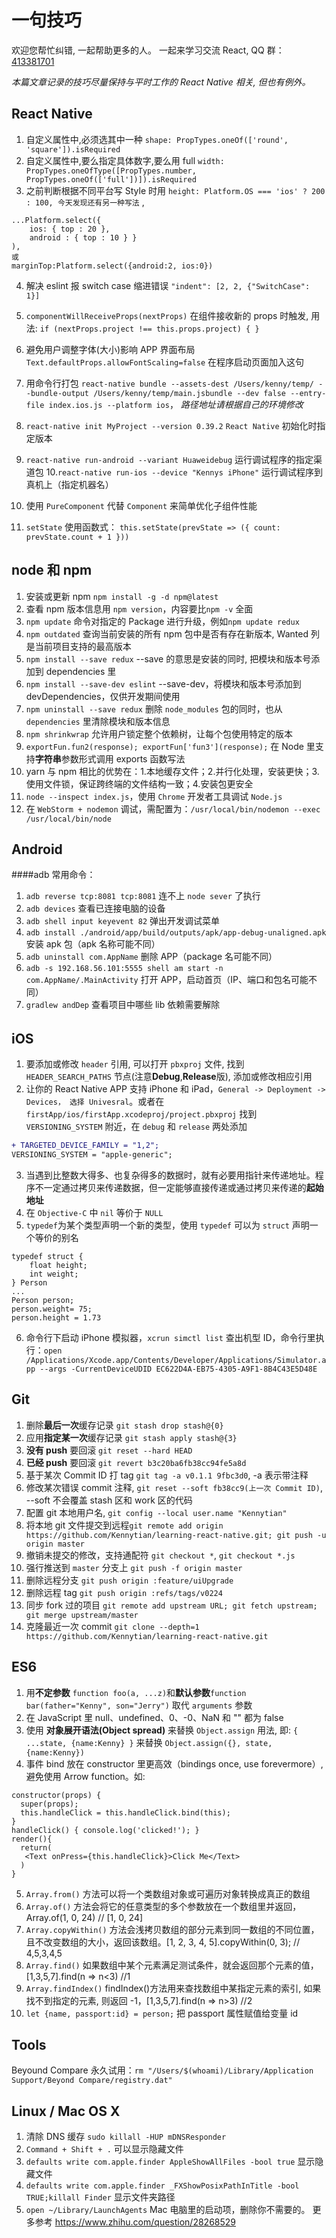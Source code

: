 # 一句技巧

欢迎您帮忙纠错, 一起帮助更多的人。 一起来学习交流 React, QQ 群：[413381701](http://shang.qq.com/wpa/qunwpa?idkey=3b9474dacbf35e4a9659e89399758406e510e5b8a3f81109f7d07efaadc6056d)

_本篇文章记录的技巧尽量保持与平时工作的 React Native 相关, 但也有例外。_

## React Native

1.  自定义属性中,必须选其中一种 `shape: PropTypes.oneOf(['round', 'square']).isRequired`
2.  自定义属性中,要么指定具体数字,要么用 full `width: PropTypes.oneOfType([PropTypes.number, PropTypes.oneOf(['full'])]).isRequired`
3.  之前判断根据不同平台写 Style 时用 `height: Platform.OS === 'ios' ? 200 : 100, 今天发现还有另一种写法` ,

```
...Platform.select({
    ios: { top : 20 },
    android : { top : 10 } }
),
或
marginTop:Platform.select({android:2, ios:0})
```

4.  解决 eslint 报 switch case 缩进错误 `"indent": [2, 2, {"SwitchCase": 1}]`

5.  `componentWillReceiveProps(nextProps)` 在组件接收新的 props 时触发, 用法: `if (nextProps.project !== this.props.project) { }`
6.  避免用户调整字体(大小)影响 APP 界面布局 `Text.defaultProps.allowFontScaling=false` 在程序启动页面加入这句
7.  用命令行打包 `react-native bundle --assets-dest /Users/kenny/temp/ --bundle-output /Users/kenny/temp/main.jsbundle --dev false --entry-file index.ios.js --platform ios`， _路径地址请根据自己的环境修改_
8.  `react-native init MyProject --version 0.39.2` `React Native` 初始化时指定版本
9.  `react-native run-android --variant Huaweidebug` 运行调试程序的指定渠道包 10.`react-native run-ios --device "Kennys iPhone"` 运行调试程序到真机上（指定机器名）
10. 使用 `PureComponent` 代替 `Component` 来简单优化子组件性能
11. `setState` 使用函数式： `this.setState(prevState => ({ count: prevState.count + 1 }))`

## node 和 npm

1.  安装或更新 npm `npm install -g -d npm@latest`
2.  查看 npm 版本信息用 `npm version`，内容要比`npm -v` 全面
3.  `npm update` 命令对指定的 Package 进行升级，例如`npm update redux`
4.  `npm outdated` 查询当前安装的所有 npm 包中是否有存在新版本, Wanted 列是当前项目支持的最高版本
5.  `npm install --save redux` --save 的意思是安装的同时, 把模块和版本号添加到 dependencies 里
6.  `npm install --save-dev eslint` --save-dev，将模块和版本号添加到 devDependencies，仅供开发期间使用
7.  `npm uninstall --save redux` 删除 `node_modules` 包的同时，也从 `dependencies` 里清除模块和版本信息
8.  `npm shrinkwrap` 允许用户锁定整个依赖树，让每个包使用特定的版本
9.  `exportFun.fun2(response); exportFun['fun3'](response);` 在 Node 里支持**字符串**参数形式调用 exports 函数写法
10. yarn 与 npm 相比的优势在：1.本地缓存文件；2.并行化处理，安装更快；3.使用文件锁，保证跨终端的文件结构一致；4.安装包更安全
11. `node --inspect index.js`，使用 `Chrome` 开发者工具调试 `Node.js`
12. 在 `WebStorm + nodemon` 调试，需配置为：`/usr/local/bin/nodemon --exec /usr/local/bin/node`

## Android

####adb 常用命令：

1.  `adb reverse tcp:8081 tcp:8081` 连不上 `node sever` 了执行
2.  `adb devices` 查看已连接电脑的设备
3.  `adb shell input keyevent 82` 弹出开发调试菜单
4.  `adb install ./android/app/build/outputs/apk/app-debug-unaligned.apk` 安装 apk 包（apk 名称可能不同）
5.  `adb uninstall com.AppName` 删除 APP（package 名可能不同）
6.  `adb -s 192.168.56.101:5555 shell am start -n com.AppName/.MainActivity` 打开 APP，启动首页（IP、端口和包名可能不同）
7.  `gradlew andDep` 查看项目中哪些 lib 依赖需要解除

## iOS

1.  要添加或修改 `header` 引用, 可以打开 `pbxproj` 文件, 找到 `HEADER_SEARCH_PATHS` 节点(注意**Debug**,**Release**版), 添加或修改相应引用
2.  让你的 React Native APP 支持 iPhone 和 iPad，`General -> Deployment -> Devices， 选择 Univesral`。或者在 `firstApp/ios/firstApp.xcodeproj/project.pbxproj` 找到 `VERSIONING_SYSTEM` 附近，在 `debug` 和 `release` 两处添加

```diff
+ TARGETED_DEVICE_FAMILY = "1,2";
VERSIONING_SYSTEM = "apple-generic";
```

3.  当遇到比整数大得多、也复杂得多的数据时，就有必要用指针来传递地址。程序不一定通过拷贝来传递数据，但一定能够直接传递或通过拷贝来传递的**起始地址**
4.  在 `Objective-C` 中 `nil` 等价于 `NULL`
5.  `typedef`为某个类型声明一个新的类型，使用 `typedef` 可以为 `struct` 声明一个等价的别名

```
typedef struct {
    float height;
    int weight;
} Person
...
Person person;
person.weight= 75;
person.height = 1.73
```

6.  命令行下启动 iPhone 模拟器，`xcrun simctl list` 查出机型 ID，命令行里执行：`open /Applications/Xcode.app/Contents/Developer/Applications/Simulator.app --args -CurrentDeviceUDID EC622D4A-EB75-4305-A9F1-8B4C43E5D48E`

## Git

1.  删除**最后一次**缓存记录 `git stash drop stash@{0}`
2.  应用**指定某一次**缓存记录 `git stash apply stash@{3}`
3.  **没有 push** 要回滚 `git reset --hard HEAD`
4.  **已经 push** 要回滚 `git revert b3c20ba6fb38cc94fe5a8d`
5.  基于某次 Commit ID 打 tag `git tag -a v0.1.1 9fbc3d0`, -a 表示带注释
6.  修改某次错误 commit 注释, `git reset --soft fb38cc9(上一次 Commit ID)`, --soft 不会覆盖 stash 区和 work 区的代码
7.  配置 git 本地用户名, `git config --local user.name "Kennytian"`
8.  将本地 git 文件提交到远程`git remote add origin https://github.com/Kennytian/learning-react-native.git; git push -u origin master`
9.  撤销未提交的修改，支持通配符 `git checkout *`, `git checkout *.js`
10. 强行推送到 `master` 分支上 `git push -f origin master`
11. 删除远程分支 `git push origin :feature/uiUpgrade`
12. 删除远程 tag `git push origin :refs/tags/v0224`
13. 同步 fork 过的项目 `git remote add upstream URL; git fetch upstream; git merge upstream/master`
14. 克隆最近一次 commit `git clone --depth=1 https://github.com/Kennytian/learning-react-native.git`

## ES6

1.  用**不定参数** `function foo(a, ...z)`和**默认参数**`function bar(father="Kenny", son="Jerry")` 取代 `arguments` 参数
2.  在 JavaScript 里 null、undefined、0、-0、NaN 和 "" 都为 false
3.  使用 **对象展开语法(Object spread)** 来替换 `Object.assign` 用法, 即: `{ ...state, {name:Kenny} }` 来替换 `Object.assign({}, state, {name:Kenny})`
4.  事件 bind 放在 constructor 里更高效（bindings once, use forevermore）, 避免使用 Arrow function。如:

```
constructor(props) {
  super(props);
  this.handleClick = this.handleClick.bind(this);
}
handleClick() { console.log('clicked!'); }
render(){
  return(
   <Text onPress={this.handleClick}>Click Me</Text>
  )
}
```

5.  `Array.from()` 方法可以将一个类数组对象或可遍历对象转换成真正的数组
6.  `Array.of()` 方法会将它的任意类型的多个参数放在一个数组里并返回，Array.of(1, 0, 24) // [1, 0, 24]
7.  `Array.copyWithin()` 方法会浅拷贝数组的部分元素到同一数组的不同位置，且不改变数组的大小，返回该数组。[1, 2, 3, 4, 5].copyWithin(0, 3); // 4,5,3,4,5
8.  `Array.find()` 如果数组中某个元素满足测试条件，就会返回那个元素的值，[1,3,5,7].find(n => n<3) //1
9.  `Array.findIndex()` findIndex()方法用来查找数组中某指定元素的索引, 如果找不到指定的元素, 则返回 -1，[1,3,5,7].find(n => n>3) //2
10. `let {name, passport:id} = person;` 把 passport 属性赋值给变量 id

## Tools

Beyound Compare 永久试用：`rm "/Users/$(whoami)/Library/Application Support/Beyond Compare/registry.dat"`

## Linux / Mac OS X

1.  清除 DNS 缓存 `sudo killall -HUP mDNSResponder`
2.  `Command + Shift + .` 可以显示隐藏文件
3.  `defaults write com.apple.finder AppleShowAllFiles -bool true` 显示隐藏文件
4.  `defaults write com.apple.finder _FXShowPosixPathInTitle -bool TRUE;killall Finder` 显示文件夹路径
5.  `open ~/Library/LaunchAgents` Mac 电脑里的启动项，删除你不需要的。 更多参考 https://www.zhihu.com/question/28268529
